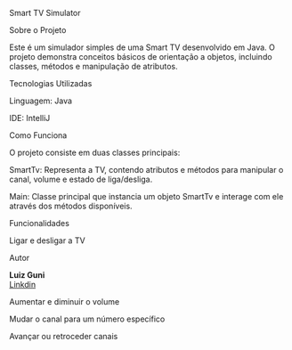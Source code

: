 Smart TV Simulator

Sobre o Projeto

Este é um simulador simples de uma Smart TV desenvolvido em Java. O projeto demonstra conceitos básicos de orientação a objetos, incluindo classes, métodos e manipulação de atributos.

Tecnologias Utilizadas

Linguagem: Java

IDE: IntelliJ



 Como Funciona

O projeto consiste em duas classes principais:

SmartTv: Representa a TV, contendo atributos e métodos para manipular o canal, volume e estado de liga/desliga.

Main: Classe principal que instancia um objeto SmartTv e interage com ele através dos métodos disponíveis.

 Funcionalidades

Ligar e desligar a TV


Autor

**Luiz Guni**  
[Linkdin](https://www.linkedin.com/in/luizguni/)

Aumentar e diminuir o volume

Mudar o canal para um número específico

Avançar ou retroceder canais
